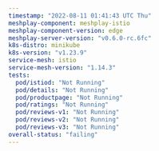 ```yaml
---
timestamp: "2022-08-11 01:41:43 UTC Thu"
meshplay-component: meshplay-istio
meshplay-component-version: edge
meshplay-server-version: "v0.6.0-rc.6fc"
k8s-distro: minikube
k8s-version: "v1.23.9"
service-mesh: istio
service-mesh-version: "1.14.3"
tests:
  pod/istiod: "Not Running"
  pod/details: "Not Running"
  pod/productpage: "Not Running"
  pod/ratings: "Not Running"
  pod/reviews-v1: "Not Running"
  pod/reviews-v2: "Not Running"
  pod/reviews-v3: "Not Running"
overall-status: "failing"
---
```

